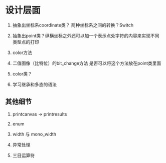 # 设计层面

1. 抽象出坐标系coordinate类？ 两种坐标系之间的转换？Switch

2. 抽象出point类？纵横坐标之外还可以加一个表示点处字符的内容来实现不同类型点的打印

3. color方法

4. 二值图像（比特位）的bit_change方法 是否可以将这个方法放在point类里面

5. color类？

6. 学习继承和多态的语法

## 其他细节

1. printcanvas -> printresults

2. enum

3. width 与 mono_width

4. 异常处理

5. 三目运算符
